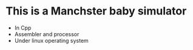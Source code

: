 # This is a Manchster  baby simulator
 * In Cpp
 * Assembler and processor
 * Under linux operating system
